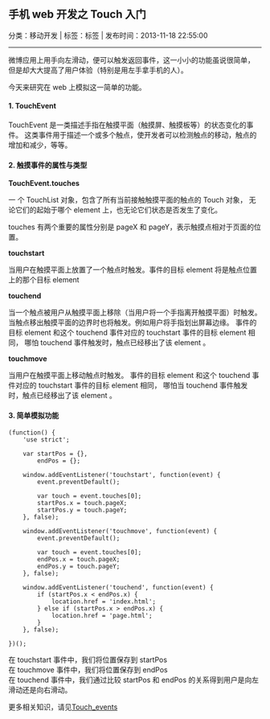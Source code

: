 ## 手机 web 开发之 Touch 入门

分类：移动开发 | 标签：标签 | 发布时间：2013-11-18 22:55:00

___

微博应用上用手向左滑动，便可以触发返回事件，这一小小的功能虽说很简单，
但是却大大提高了用户体验（特别是用左手拿手机的人）。

今天来研究在 web 上模拟这一简单的功能。

#### 1. TouchEvent

TouchEvent 是一类描述手指在触摸平面（触摸屏、触摸板等）的状态变化的事件。
这类事件用于描述一个或多个触点，使开发者可以检测触点的移动，触点的增加和减少，等等。

#### 2. 触摸事件的属性与类型

**TouchEvent.touches**

一 个 TouchList 对象，包含了所有当前接触触摸平面的触点的 Touch 对象，
无论它们的起始于哪个 element 上，也无论它们状态是否发生了变化。

touches 有两个重要的属性分别是 pageX 和 pageY，表示触摸点相对于页面的位置。

**touchstart**

当用户在触摸平面上放置了一个触点时触发。事件的目标 element 将是触点位置上的那个目标 element

**touchend**

当一个触点被用户从触摸平面上移除（当用户将一个手指离开触摸平面）时触发。
当触点移出触摸平面的边界时也将触发。例如用户将手指划出屏幕边缘。
事件的目标 element 和这个 touchend 事件对应的 touchstart 事件的目标 element 相同，
哪怕 touchend 事件触发时，触点已经移出了该 element 。

**touchmove**

当用户在触摸平面上移动触点时触发。
事件的目标 element 和这个 touchend 事件对应的 touchstart 事件的目标 element 相同，
哪怕当 touchend 事件触发时，触点已经移出了该 element 。

#### 3. 简单模拟功能

	(function() {
		'use strict';
		
		var startPos = {},
			endPos = {};
	
		window.addEventListener('touchstart', function(event) {
			event.preventDefault();
	
			var touch = event.touches[0];
			startPos.x = touch.pageX;
			startPos.y = touch.pageY;
		}, false);
		
		window.addEventListener('touchmove', function(event) {
			event.preventDefault();
	
			var touch = event.touches[0];
			endPos.x = touch.pageX;
			endPos.y = touch.pageY;
		}, false);
		
		window.addEventListener('touchend', function(event) {
			if (startPos.x < endPos.x) {
				location.href = 'index.html';
			} else if (startPos.x > endPos.x) {
				location.href = 'page.html';
			}
		}, false);
	
	})();
	
在 touchstart 事件中，我们将位置保存到 startPos  
在 touchmove 事件中，我们将位置保存到 endPos  
在 touchend 事件中，我们通过比较 startPos 和 endPos 的关系得到用户是向左滑动还是向右滑动。

更多相关知识，请见[Touch_events](https://developer.mozilla.org/en-US/docs/Web/Guide/API/DOM/Events/Touch_events)
